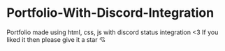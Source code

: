 # Portfolio-With-Discord-Integration

Portfolio made using html, css, js with discord status integration <3
If you liked it then please give it a star 💘
